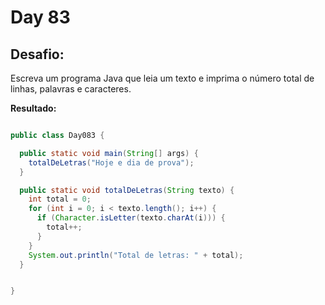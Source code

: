 # Day 83

## Desafio:

Escreva um programa Java que leia um texto e imprima o número total de linhas, palavras e caracteres.

**Resultado:**

```java

public class Day083 {

  public static void main(String[] args) {
    totalDeLetras("Hoje e dia de prova");
  }

  public static void totalDeLetras(String texto) {
    int total = 0;
    for (int i = 0; i < texto.length(); i++) {
      if (Character.isLetter(texto.charAt(i))) {
        total++;
      }
    }
    System.out.println("Total de letras: " + total);
  }	


}

